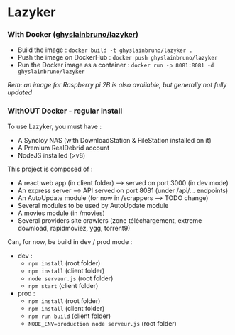 # Lazyker

### With Docker ([ghyslainbruno/lazyker](https://hub.docker.com/r/ghyslainbruno/lazyker/))

* Build the image : ```docker build -t ghyslainbruno/lazyker .```
* Push the image on DockerHub : ```docker push ghyslainbruno/lazyker```
* Run the Docker image as a container : ```docker run -p 8081:8081 -d ghyslainbruno/lazyker```

*Rem: an image for Raspberry pi 2B is also available, but generally not fully updated* 

### WithOUT Docker - regular install

To use Lazyker, you must have : 
- A Synoloy NAS (with DownloadStation & FileStation installed on it)
- A Premium RealDebrid account
- NodeJS installed (>v8)

This project is composed of : 

- A react web app (in client folder) --> served on port 3000 (in dev mode)
- An express server --> API served on port 8081 (under /api/... endpoints)
- An AutoUpdate module (for now in /scrappers --> TODO change)
- Several modules to be used by AutoUpdate module
- A movies module (in /movies)
- Several providers site crawlers (zone téléchargement, extreme download, rapidmoviez, ygg, torrent9)

Can, for now, be build in dev / prod mode : 
* dev : 
  * ```npm install``` (root folder)
  * ```npm install``` (client folder)  
  * ```node serveur.js``` (root folder)
  * ```npm start``` (client folder)
* prod : 
  * ```npm install``` (root folder)
  * ```npm install``` (client folder)  
  * ```npm run build``` (client folder)
  * ```NODE_ENV=production node serveur.js``` (root folder)
  